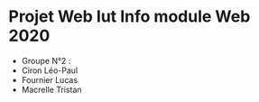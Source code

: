 # Projet Web Iut Info module Web 2020

- Groupe N°2 :
- Ciron Léo-Paul
- Fournier Lucas
- Macrelle Tristan
